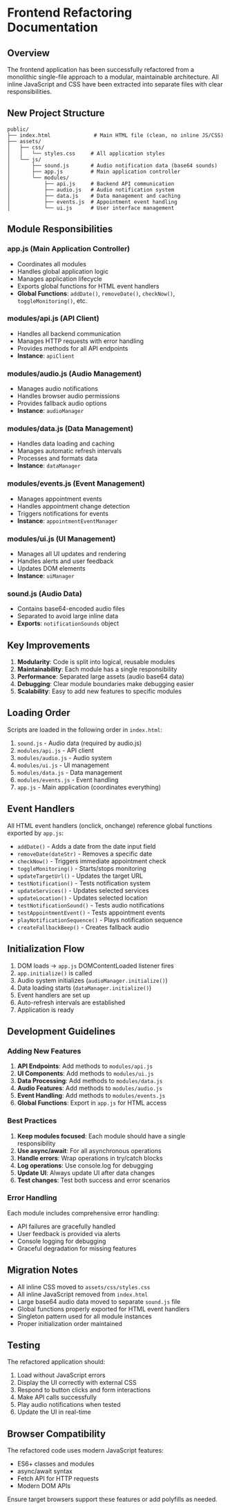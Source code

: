 # Frontend Refactoring Documentation

## Overview

The frontend application has been successfully refactored from a monolithic single-file approach to a modular, maintainable architecture. All inline JavaScript and CSS have been extracted into separate files with clear responsibilities.

## New Project Structure

```
public/
├── index.html              # Main HTML file (clean, no inline JS/CSS)
├── assets/
│   ├── css/
│   │   └── styles.css     # All application styles
│   └── js/
│       ├── sound.js       # Audio notification data (base64 sounds)
│       ├── app.js         # Main application controller
│       └── modules/
│           ├── api.js     # Backend API communication
│           ├── audio.js   # Audio notification system
│           ├── data.js    # Data management and caching
│           ├── events.js  # Appointment event handling
│           └── ui.js      # User interface management
```

## Module Responsibilities

### app.js (Main Application Controller)
- Coordinates all modules
- Handles global application logic
- Manages application lifecycle
- Exports global functions for HTML event handlers
- **Global Functions**: `addDate()`, `removeDate()`, `checkNow()`, `toggleMonitoring()`, etc.

### modules/api.js (API Client)
- Handles all backend communication
- Manages HTTP requests with error handling
- Provides methods for all API endpoints
- **Instance**: `apiClient`

### modules/audio.js (Audio Management)
- Manages audio notifications
- Handles browser audio permissions
- Provides fallback audio options
- **Instance**: `audioManager`

### modules/data.js (Data Management)
- Handles data loading and caching
- Manages automatic refresh intervals
- Processes and formats data
- **Instance**: `dataManager`

### modules/events.js (Event Management)
- Manages appointment events
- Handles appointment change detection
- Triggers notifications for events
- **Instance**: `appointmentEventManager`

### modules/ui.js (UI Management)
- Manages all UI updates and rendering
- Handles alerts and user feedback
- Updates DOM elements
- **Instance**: `uiManager`

### sound.js (Audio Data)
- Contains base64-encoded audio files
- Separated to avoid large inline data
- **Exports**: `notificationSounds` object

## Key Improvements

1. **Modularity**: Code is split into logical, reusable modules
2. **Maintainability**: Each module has a single responsibility
3. **Performance**: Separated large assets (audio base64 data)
4. **Debugging**: Clear module boundaries make debugging easier
5. **Scalability**: Easy to add new features to specific modules

## Loading Order

Scripts are loaded in the following order in `index.html`:
1. `sound.js` - Audio data (required by audio.js)
2. `modules/api.js` - API client
3. `modules/audio.js` - Audio system
4. `modules/ui.js` - UI management
5. `modules/data.js` - Data management
6. `modules/events.js` - Event handling
7. `app.js` - Main application (coordinates everything)

## Event Handlers

All HTML event handlers (onclick, onchange) reference global functions exported by `app.js`:

- `addDate()` - Adds a date from the date input field
- `removeDate(dateStr)` - Removes a specific date
- `checkNow()` - Triggers immediate appointment check
- `toggleMonitoring()` - Starts/stops monitoring
- `updateTargetUrl()` - Updates the target URL
- `testNotification()` - Tests notification system
- `updateServices()` - Updates selected services
- `updateLocation()` - Updates selected location
- `testNotificationSound()` - Tests audio notifications
- `testAppointmentEvent()` - Tests appointment events
- `playNotificationSequence()` - Plays notification sequence
- `createFallbackBeep()` - Creates fallback audio

## Initialization Flow

1. DOM loads → `app.js` DOMContentLoaded listener fires
2. `app.initialize()` is called
3. Audio system initializes (`audioManager.initialize()`)
4. Data loading starts (`dataManager.initialize()`)
5. Event handlers are set up
6. Auto-refresh intervals are established
7. Application is ready

## Development Guidelines

### Adding New Features

1. **API Endpoints**: Add methods to `modules/api.js`
2. **UI Components**: Add methods to `modules/ui.js`
3. **Data Processing**: Add methods to `modules/data.js`
4. **Audio Features**: Add methods to `modules/audio.js`
5. **Event Handling**: Add methods to `modules/events.js`
6. **Global Functions**: Export in `app.js` for HTML access

### Best Practices

1. **Keep modules focused**: Each module should have a single responsibility
2. **Use async/await**: For all asynchronous operations
3. **Handle errors**: Wrap operations in try/catch blocks
4. **Log operations**: Use console.log for debugging
5. **Update UI**: Always update UI after data changes
6. **Test changes**: Test both success and error scenarios

### Error Handling

Each module includes comprehensive error handling:
- API failures are gracefully handled
- User feedback is provided via alerts
- Console logging for debugging
- Graceful degradation for missing features

## Migration Notes

- All inline CSS moved to `assets/css/styles.css`
- All inline JavaScript removed from `index.html`
- Large base64 audio data moved to separate `sound.js` file
- Global functions properly exported for HTML event handlers
- Singleton pattern used for all module instances
- Proper initialization order maintained

## Testing

The refactored application should:
1. Load without JavaScript errors
2. Display the UI correctly with external CSS
3. Respond to button clicks and form interactions
4. Make API calls successfully
5. Play audio notifications when tested
6. Update the UI in real-time

## Browser Compatibility

The refactored code uses modern JavaScript features:
- ES6+ classes and modules
- async/await syntax
- Fetch API for HTTP requests
- Modern DOM APIs

Ensure target browsers support these features or add polyfills as needed.
